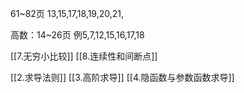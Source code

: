 61~82页
13,15,17,18,19,20,21,

高数：14~26页
例5,7,12,15,16,17,18

[[7.无穷小比较]]
[[8.连续性和间断点]]

[[2.求导法则]]
[[3.高阶求导]]
[[4.隐函数与参数函数求导]]